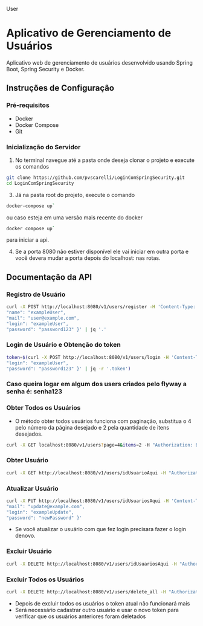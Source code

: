 User

# Aplicativo de Gerenciamento de Usuários

Aplicativo web de gerenciamento de usuários desenvolvido usando Spring Boot, Spring Security e Docker.

## Instruções de Configuração

### Pré-requisitos

- Docker
- Docker Compose
- Git

### Inicialização do Servidor

1. No terminal navegue até a pasta onde deseja clonar o projeto e execute os comandos
```bash
git clone https://github.com/pvscarelli/LoginComSpringSecurity.git
cd LoginComSpringSecurity
```
3. Já na pasta root do projeto, execute o comando

```bash
docker-compose up`
```
ou caso esteja em uma versão mais recente do docker
```bash
docker compose up`
```
para iniciar a api.

4. Se a porta 8080 não estiver disponível ele vai iniciar em outra porta e você devera mudar a porta depois do localhost: nas rotas.

## Documentação da API

### Registro de Usuário

```bash
curl -X POST http://localhost:8080/v1/users/register -H 'Content-Type: application/json' -d '{
"name": "exampleUser",
"mail": "user@example.com",
"login": "exampleUser",
"password": "password123" }' | jq '.'
```

### Login de Usuário e Obtenção do token
```bash
token=$(curl -X POST http://localhost:8080/v1/users/login -H 'Content-Type: application/json' -d '{
"login": "exampleUser",
"password": "password123" }' | jq -r '.token')
```
### Caso queira logar em algum dos users criados pelo flyway a senha é: senha123

### Obter Todos os Usuários

- O método obter todos usuários funciona com paginação, substitua o 4 pelo número da página desejado e 2 pela quantidade de itens desejados.
```bash
curl -X GET localhost:8080/v1/users?page=4&items=2 -H "Authorization: Bearer $token" | jq '.'
```
### Obter Usuário
```bash
curl -X GET http://localhost:8080/v1/users/idUsuarioAqui -H "Authorization: Bearer $token" | jq '.'
```
### Atualizar Usuário
```bash
curl -X PUT http://localhost:8080/v1/users/idUsuariosAqui -H 'Content-Type: application/json' -H "Authorization: Bearer $token" -d '{ "name": "exampleUserUpdated",
"mail": "update@example.com",
"login": "exampleUpdate",
"password": "newPassword" }'
```
- Se você atualizar o usuário com que fez login precisara fazer o login denovo.

### Excluir Usuário
```bash
curl -X DELETE http://localhost:8080/v1/users/idUsuariosAqui -H "Authorization: Bearer $token"
```
### Excluir Todos os Usuários
```bash
curl -X DELETE http://localhost:8080/v1/users/delete_all -H "Authorization: Bearer $token"
```
- Depois de excluir todos os usuários o token atual não funcionará mais
- Será necessário cadastrar outro usuário e usar o novo token para verificar que os usuários anteriores foram deletados
